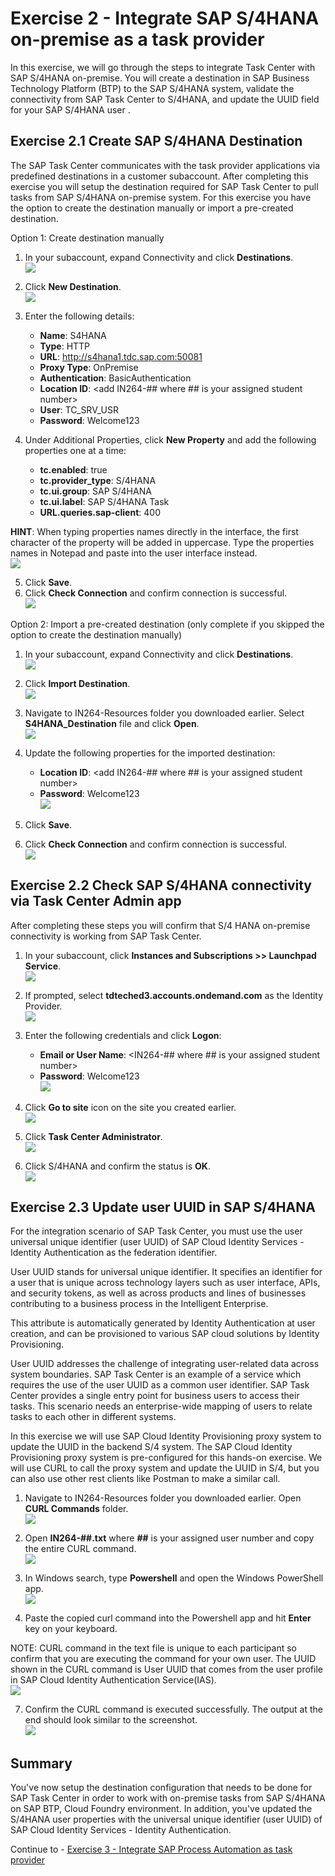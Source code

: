 # Exercise 2 - Integrate SAP S/4HANA on-premise as a task provider

In this exercise, we will go through the steps to integrate Task Center with SAP S/4HANA on-premise.  You will create a destination in SAP Business Technology Platform (BTP) to the SAP S/4HANA system, validate the connectivity from SAP Task Center to S/4HANA, and update the UUID field for your SAP S/4HANA user .

## Exercise 2.1 Create SAP S/4HANA Destination

The SAP Task Center communicates with the task provider applications via predefined destinations in a customer subaccount.  After completing this exercise you will setup the destination required for SAP Task Center to pull tasks from SAP S/4HANA on-premise system.  For this exercise you have the option to create the destination manually or import a pre-created destination.  

Option 1: Create destination manually

1. In your subaccount, expand Connectivity and click **Destinations**.
<br>![](/exercises/ex2/images/S4Destination1.png)

2.	Click **New Destination**.
<br>![](/exercises/ex2/images/S4Destination2.png)

3. Enter the following details:
    * __Name__: S4HANA
    * __Type__: HTTP
    * __URL__: http://s4hana1.tdc.sap.com:50081
    * __Proxy Type__: OnPremise
    * __Authentication__: BasicAuthentication
    * __Location ID__: &lt;add IN264-## where ## is your assigned student number&gt;
    * __User__: TC_SRV_USR
    * __Password__: Welcome123
   
 4. Under Additional Properties, click **New Property** and add the following properties one at a time:
    * __tc.enabled__: true
    * __tc.provider_type__: S/4HANA
    * __tc.ui.group__: SAP S/4HANA
    * __tc.ui.label__: SAP S/4HANA Task
    * __URL.queries.sap-client__: 400
    
**HINT**: When typing properties names directly in the interface, the first character of the property will be added in uppercase. Type the properties names in Notepad and paste into the user interface instead.
<br>![](/exercises/ex2/images/S4Destination3.png)

 5. Click **Save**.
 6. Click **Check Connection** and confirm connection is successful.
 <br>![](/exercises/ex2/images/S4Destination5.png)
 
 
Option 2: Import a pre-created destination (only complete if you skipped the option to create the destination manually)

1. In your subaccount, expand Connectivity and click **Destinations**.
<br>![](/exercises/ex2/images/S4Destination1.png)

2.	Click **Import Destination**.
<br>![](/exercises/ex2/images/S4Destination4-1.png)

3. Navigate to IN264-Resources folder you downloaded earlier.  Select **S4HANA_Destination** file and click **Open**.
<br>![](/exercises/ex2/images/SelectDestforImport.png)

5. Update the following properties for the imported destination:
   * __Location ID__: &lt;add IN264-## where ## is your assigned student number&gt;
   * __Password__: Welcome123
<br>![](/exercises/ex2/images/S4Destination4.png)
5. Click **Save**.
6. Click **Check Connection** and confirm connection is successful.
 <br>![](/exercises/ex2/images/S4Destination5.png)
 

## Exercise 2.2 Check SAP S/4HANA connectivity via Task Center Admin app

After completing these steps you will confirm that S/4 HANA on-premise connectivity is working from SAP Task Center.

1.	In your subaccount, click **Instances and Subscriptions >> Launchpad Service**.
<br>![](/exercises/ex2/images/EX2.2-1.png)

2. If prompted, select **tdteched3.accounts.ondemand.com** as the Identity Provider.
<br>![](/exercises/ex2/images/EX2.2-2.png)

3. Enter the following credentials and click **Logon**:
   * __Email or User Name__: &lt;IN264-## where ## is your assigned student number&gt;
   * __Password__: Welcome123
 <br>![](/exercises/ex2/images/EX2.2-3.png)
 
4. Click **Go to site** icon on the site you created earlier.
<br>![](/exercises/ex2/images/EX2.2-4.png)

5. Click **Task Center Administrator**.
<br>![](/exercises/ex2/images/EX2.2-5.png)

6. Click S/4HANA and confirm the status is **OK**.
<br>![](/exercises/ex2/images/EX2.2-6.png)

## Exercise 2.3 Update user UUID in SAP S/4HANA
For the integration scenario of SAP Task Center, you must use the user universal unique identifier (user UUID) of SAP Cloud Identity Services - Identity Authentication as the federation identifier.

User UUID stands for universal unique identifier. It specifies an identifier for a user that is unique across technology layers such as user interface, APIs, and security tokens, as well as across products and lines of businesses contributing to a business process in the Intelligent Enterprise.

This attribute is automatically generated by Identity Authentication at user creation, and can be provisioned to various SAP cloud solutions by Identity Provisioning.

User UUID addresses the challenge of integrating user-related data across system boundaries. SAP Task Center is an example of a service which requires the use of the user UUID as a common user identifier. SAP Task Center provides a single entry point for business users to access their tasks. This scenario needs an enterprise-wide mapping of users to relate tasks to each other in different systems.

In this exercise we will use SAP Cloud Identity Provisioning proxy system to update the UUID in the backend S/4 system.  The SAP Cloud Identity Provisioning proxy system is pre-configured for this hands-on exercise.  We will use CURL to call the proxy system and update the UUID in S/4, but you can also use other rest clients like Postman to make a similar call.

1. Navigate to IN264-Resources folder you downloaded earlier.  Open **CURL Commands** folder.
<br>![](/exercises/ex2/images/EX2.3-2.png)

2. Open **IN264-##.txt** where **##** is your assigned user number and copy the entire CURL command.
<br>![](/exercises/ex2/images/EX2.3-3.png)

3. In Windows search, type **Powershell** and open the Windows PowerShell app.
<br>![](/exercises/ex2/images/EX2.3-1.png)

6. Paste the copied curl command into the Powershell app and hit **Enter** key on your keyboard.

NOTE: CURL command in the text file is unique to each participant so confirm that you are executing the command for your own user.  The UUID shown in the CURL command is User UUID that comes from the user profile in SAP Cloud Identity Authentication Service(IAS).
<br>![](/exercises/ex2/images/EX2.3-4.png)

7. Confirm the CURL command is executed successfully.  The output at the end should look similar to the screenshot.
<br>![](/exercises/ex2/images/EX2.3-5.png)

## Summary

You've now setup the destination configuration that needs to be done for SAP Task Center in order to work with on-premise tasks from SAP S/4HANA on SAP BTP, Cloud Foundry environment.  In addition, you've updated the S/4HANA user properties with the universal unique identifier (user UUID) of SAP Cloud Identity Services - Identity Authentication.

Continue to - [Exercise 3 - Integrate SAP Process Automation as task provider  ](../ex3/README.md)
